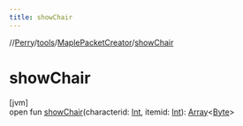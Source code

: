 ```yaml
---
title: showChair
---
```

//[Perry](../../../index.html)/[tools](../index.html)/[MaplePacketCreator](index.html)/[showChair](show-chair.html)



# showChair



[jvm]\
open fun [showChair](show-chair.html)(characterid: [Int](https://kotlinlang.org/api/latest/jvm/stdlib/kotlin/-int/index.html), itemid: [Int](https://kotlinlang.org/api/latest/jvm/stdlib/kotlin/-int/index.html)): [Array](https://kotlinlang.org/api/latest/jvm/stdlib/kotlin/-array/index.html)&lt;[Byte](https://kotlinlang.org/api/latest/jvm/stdlib/kotlin/-byte/index.html)&gt;




